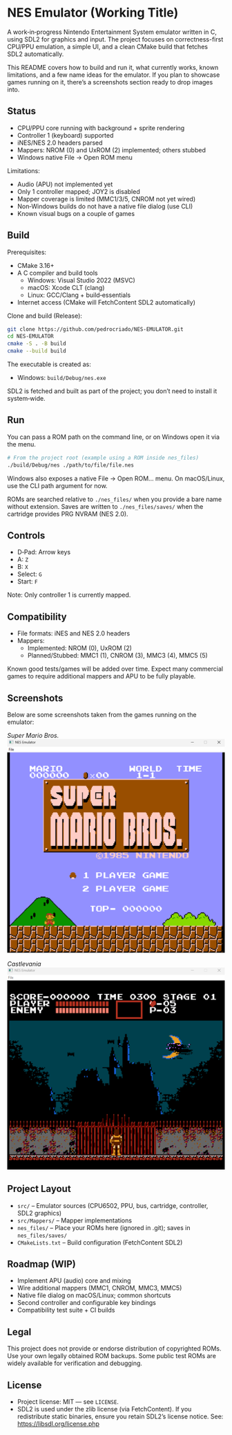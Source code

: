 # NES Emulator (Working Title)

A work‑in‑progress Nintendo Entertainment System emulator written in C, using SDL2 for graphics and input. The project focuses on correctness-first CPU/PPU emulation, a simple UI, and a clean CMake build that fetches SDL2 automatically.

This README covers how to build and run it, what currently works, known limitations, and a few name ideas for the emulator. If you plan to showcase games running on it, there’s a screenshots section ready to drop images into.

## Status

- CPU/PPU core running with background + sprite rendering
- Controller 1 (keyboard) supported
- iNES/NES 2.0 headers parsed
- Mappers: NROM (0) and UxROM (2) implemented; others stubbed
- Windows native File → Open ROM menu

Limitations:

- Audio (APU) not implemented yet
- Only 1 controller mapped; JOY2 is disabled
- Mapper coverage is limited (MMC1/3/5, CNROM not yet wired)
- Non‑Windows builds do not have a native file dialog (use CLI)
- Known visual bugs on a couple of games

## Build

Prerequisites:

- CMake 3.16+
- A C compiler and build tools
  - Windows: Visual Studio 2022 (MSVC)
  - macOS: Xcode CLT (clang)
  - Linux: GCC/Clang + build‑essentials
- Internet access (CMake will FetchContent SDL2 automatically)

Clone and build (Release):

```bash
git clone https://github.com/pedrocriado/NES-EMULATOR.git
cd NES-EMULATOR
cmake -S . -B build
cmake --build build
```

The executable is created as:

- Windows: `build/Debug/nes.exe`

SDL2 is fetched and built as part of the project; you don’t need to install it system‑wide.

## Run

You can pass a ROM path on the command line, or on Windows open it via the menu.

```bash
# From the project root (example using a ROM inside nes_files)
./build/Debug/nes ./path/to/file/file.nes
```

Windows also exposes a native File → Open ROM… menu. On macOS/Linux, use the CLI path argument for now.

ROMs are searched relative to `./nes_files/` when you provide a bare name without extension. Saves are written to `./nes_files/saves/` when the cartridge provides PRG NVRAM (NES 2.0).

## Controls

- D‑Pad: Arrow keys
- A: `Z`
- B: `X`
- Select: `G`
- Start: `F`

Note: Only controller 1 is currently mapped.

## Compatibility

- File formats: iNES and NES 2.0 headers
- Mappers:
  - Implemented: NROM (0), UxROM (2)
  - Planned/Stubbed: MMC1 (1), CNROM (3), MMC3 (4), MMC5 (5)

Known good tests/games will be added over time. Expect many commercial games to require additional mappers and APU to be fully playable.

## Screenshots

Below are some screenshots taken from the games running on the emulator:

_Super Mario Bros._
![Super Mario Bros. – Title](docs/screenshots/smb_title_screen.png)

_Castlevania_
![Castlevania](docs/screenshots/Castlevania.png)

## Project Layout

- `src/` – Emulator sources (CPU6502, PPU, bus, cartridge, controller, SDL2 graphics)
- `src/Mappers/` – Mapper implementations
- `nes_files/` – Place your ROMs here (ignored in .git); saves in `nes_files/saves/`
- `CMakeLists.txt` – Build configuration (FetchContent SDL2)

## Roadmap (WIP)

- Implement APU (audio) core and mixing
- Wire additional mappers (MMC1, CNROM, MMC3, MMC5)
- Native file dialog on macOS/Linux; common shortcuts
- Second controller and configurable key bindings
- Compatibility test suite + CI builds

## Legal

This project does not provide or endorse distribution of copyrighted ROMs. Use your own legally obtained ROM backups. Some public test ROMs are widely available for verification and debugging.

## License

- Project license: MIT — see `LICENSE`.
- SDL2 is used under the zlib license (via FetchContent). If you redistribute static binaries, ensure you retain SDL2’s license notice. See: https://libsdl.org/license.php
